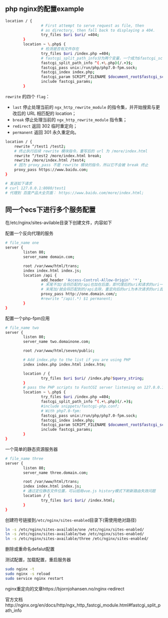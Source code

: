 

## php nginx的配置example

```bash
location / {
                # First attempt to serve request as file, then
                # as directory, then fall back to displaying a 404.
                try_files $uri $uri/ =404;
        }
        location ~ \.php$ {
        		# 检测是否有文件存在
                try_files $uri /index.php =404;
                # fastcgi_split_path_info分为两个变量，一个成为$fastcgi_script_name的值，另一个成为fastcgi_path_info的值
                fastcgi_split_path_info ^(.+\.php)(/.+)$;
                fastcgi_pass unix:/run/php/php7.0-fpm.sock;
                fastcgi_index index.php;
                fastcgi_param SCRIPT_FILENAME $document_root$fastcgi_script_name;
                include fastcgi_params;
        }
```

`rewrite` 的四个 `flag`：

-  `last` 停止处理当前的 `ngx_http_rewrite_module` 的指令集，并开始搜索与更改后的 URL 相匹配的 location；
-  `break` 停止处理当前的 `ngx_http_rewrite_module` 指令集；
-  `redirect` 返回 302 临时重定向；
-  `permanent` 返回 301 永久重定向。

```bash
location / {
    rewrite ^/test1 /test2;
    # 终止执行后续 rewrite 模块指令，重写后的 url 为 /more/index.html
    rewrite ^/test2 /more/index.html break;  
    rewrite /more/index.html /test4;
    # 因为 proxy_pass 不是 rewrite 模块的指令，所以它不会被 break 终止
    proxy_pass https://www.baidu.com; 
}

# 发送如下请求
# curl 127.0.0.1:8080/test1 
# 代理到 百度产品大全页面： https://www.baidu.com/more/index.html;
```



## 同一个ecs下进行多个服务配置

在/etc/nginx/sites-avilable目录下创建文件，内容如下

配置一个反向代理的服务

```bash
# file_name one
server {
        listen 80;
        server_name domain.com;

        root /var/www/html/trans;
        index index.html index.js;
        location /api {
                add_header 'Access-Control-Allow-Origin' '*';
                # 末尾不加/会将匹配的/api也加在后面，即代理后的uri和请求的uri一致
                # 末尾加/就会将匹配到的/api去除，重定向后的uri为本次请求的uri去掉/api
                proxy_pass http://one.domain.com/;
                #rewrite ^/api(.*) $1 permanent;
        }
}
```

配置一个php-fpm应用

```bash
# file_name two
server {
        listen 80;
        server_name two.domainone.com;

        root /var/www/html/seven/public;

        # Add index.php to the list if you are using PHP
        index index.php index.html index.htm;

        location / {
                try_files $uri $uri/ /index.php?$query_string;
        }
        # pass the PHP scripts to FastCGI server listening on 127.0.0.1:9000
        location ~ \.php$ {
                try_files $uri /index.php =404;
                fastcgi_split_path_info ^(.+\.php)(/.+)$;
                #include snippets/fastcgi-php.conf;
                # With php7.0-fpm:
                fastcgi_pass unix:/run/php/php7.0-fpm.sock;
                fastcgi_index index.php;
                fastcgi_param SCRIPT_FILENAME $document_root$fastcgi_script_name;
                include fastcgi_params;
        }
}
```

一个简单的静态资源服务器

```bash
# file_name three
server {
        listen 80;
        server_name three.domain.com;

        root /var/www/html/trans;
        index index.html index.js;
        # 通过定位静态文件位置，可以结局vue.js history模式下刷新路由失效问题
        location / {
                try_files $uri $uri/ /index.html;
        }
}
```

创建符号链接到``/etc/nginx/sites-enabled``目录下(需使用绝对路径)

```bash
ln -s /etc/nginx/sites-available/one /etc/nginx/sites-enabled/
ln -s /etc/nginx/sites-available/two /etc/nginx/sites-enabled/
ln -s /etc/nginx/sites-available/three /etc/nginx/sites-enabled/
```

删除或重命名defalut配置

测试配置，加载配置，重启服务器

```bash
sudo nginx -t
sudo nginx -s reload
sudo service nginx restart
```



nginx重定向的文章https://bjornjohansen.no/nginx-redirect

官方文档http://nginx.org/en/docs/http/ngx_http_fastcgi_module.html#fastcgi_split_path_info